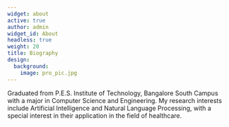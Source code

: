 ```yaml
---
widget: about
active: true
author: admin
widget_id: About
headless: true
weight: 20
title: Biography
design:
  background:
    image: pro_pic.jpg
---
```

Graduated from P.E.S. Institute of Technology, Bangalore South Campus with a major in Computer Science and Engineering. My research interests include Artificial Intelligence and Natural Language Processing, with a special interest in their application in the field of healthcare.